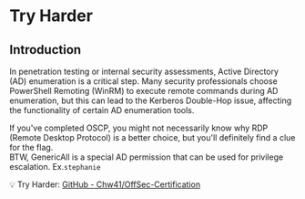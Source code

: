 #  Try Harder

## Introduction
In penetration testing or internal security assessments, Active Directory (AD) enumeration is a critical step. Many security professionals choose PowerShell Remoting (WinRM) to execute remote commands during AD enumeration, but this can lead to the Kerberos Double-Hop issue, affecting the functionality of certain AD enumeration tools.

If you've completed OSCP, you might not necessarily know why RDP (Remote Desktop Protocol) is a better choice, but you'll definitely find a clue for the flag.\
BTW, GenericAll is a special AD permission that can be used for privilege escalation. Ex.`stephanie`

💡 Try Harder: [GitHub - Chw41/OffSec-Certification](https://github.com/Chw41/OffSec-Certification)
